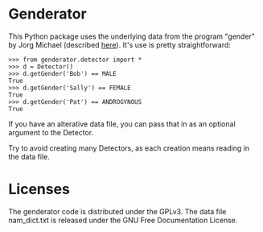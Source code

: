 # Genderator
This Python package uses the underlying data from the program "gender" by Jorg Michael (described [here](http://www.autohotkey.com/community/viewtopic.php?t=22000)).  It's use is pretty straightforward:

    >>> from genderator.detector import *
    >>> d = Detector()
    >>> d.getGender('Bob') == MALE
    True
    >>> d.getGender('Sally') == FEMALE
    True
    >>> d.getGender('Pat') == ANDROGYNOUS
    True

If you have an alterative data file, you can pass that in as an optional argument to the Detector.

Try to avoid creating many Detectors, as each creation means reading in the data file.

# Licenses
The genderator code is distributed under the GPLv3.  The data file nam_dict.txt is released under the GNU Free Documentation License.
